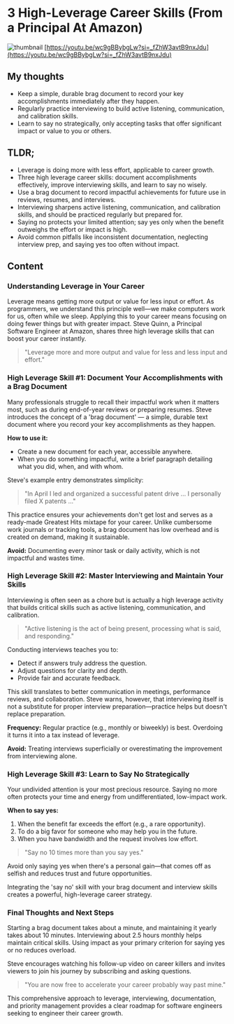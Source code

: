 ---
---

# 3 High-Leverage Career Skills (From a Principal At Amazon)
![thumbnail](https://i.ytimg.com/vi/wc9gBBybgLw/maxresdefault.jpg)
[https://youtu.be/wc9gBBybgLw?si=_fZhW3avtB9nxJdu](https://youtu.be/wc9gBBybgLw?si=_fZhW3avtB9nxJdu)

## My thoughts

- Keep a simple, durable brag document to record your key accomplishments immediately after they happen.  
- Regularly practice interviewing to build active listening, communication, and calibration skills.  
- Learn to say no strategically, only accepting tasks that offer significant impact or value to you or others.

## TLDR;
- Leverage is doing more with less effort, applicable to career growth.
- Three high leverage career skills: document accomplishments effectively, improve interviewing skills, and learn to say no wisely.
- Use a brag document to record impactful achievements for future use in reviews, resumes, and interviews.
- Interviewing sharpens active listening, communication, and calibration skills, and should be practiced regularly but prepared for.
- Saying no protects your limited attention; say yes only when the benefit outweighs the effort or impact is high.
- Avoid common pitfalls like inconsistent documentation, neglecting interview prep, and saying yes too often without impact.





## Content

### Understanding Leverage in Your Career
Leverage means getting more output or value for less input or effort. As programmers, we understand this principle well—we make computers work for us, often while we sleep. Applying this to your career means focusing on doing fewer things but with greater impact. Steve Quinn, a Principal Software Engineer at Amazon, shares three high leverage skills that can boost your career instantly.

> "Leverage more and more output and value for less and less input and effort."

### High Leverage Skill #1: Document Your Accomplishments with a Brag Document
Many professionals struggle to recall their impactful work when it matters most, such as during end-of-year reviews or preparing resumes. Steve introduces the concept of a 'brag document' — a simple, durable text document where you record your key accomplishments as they happen.

**How to use it:**
- Create a new document for each year, accessible anywhere.
- When you do something impactful, write a brief paragraph detailing what you did, when, and with whom.

Steve's example entry demonstrates simplicity:

> "In April I led and organized a successful patent drive ... I personally filed X patents ..."

This practice ensures your achievements don't get lost and serves as a ready-made Greatest Hits mixtape for your career. Unlike cumbersome work journals or tracking tools, a brag document has low overhead and is created on demand, making it sustainable.

**Avoid:** Documenting every minor task or daily activity, which is not impactful and wastes time.

### High Leverage Skill #2: Master Interviewing and Maintain Your Skills
Interviewing is often seen as a chore but is actually a high leverage activity that builds critical skills such as active listening, communication, and calibration.

> "Active listening is the act of being present, processing what is said, and responding."

Conducting interviews teaches you to:
- Detect if answers truly address the question.
- Adjust questions for clarity and depth.
- Provide fair and accurate feedback.

This skill translates to better communication in meetings, performance reviews, and collaboration. Steve warns, however, that interviewing itself is not a substitute for proper interview preparation—practice helps but doesn't replace preparation.

**Frequency:** Regular practice (e.g., monthly or biweekly) is best. Overdoing it turns it into a tax instead of leverage.

**Avoid:** Treating interviews superficially or overestimating the improvement from interviewing alone.

### High Leverage Skill #3: Learn to Say No Strategically
Your undivided attention is your most precious resource. Saying no more often protects your time and energy from undifferentiated, low-impact work.

**When to say yes:**
1. When the benefit far exceeds the effort (e.g., a rare opportunity).
2. To do a big favor for someone who may help you in the future.
3. When you have bandwidth and the request involves low effort.

> "Say no 10 times more than you say yes."

Avoid only saying yes when there's a personal gain—that comes off as selfish and reduces trust and future opportunities.

Integrating the 'say no' skill with your brag document and interview skills creates a powerful, high-leverage career strategy.

### Final Thoughts and Next Steps
Starting a brag document takes about a minute, and maintaining it yearly takes about 10 minutes. Interviewing about 2.5 hours monthly helps maintain critical skills. Using impact as your primary criterion for saying yes or no reduces overload.

Steve encourages watching his follow-up video on career killers and invites viewers to join his journey by subscribing and asking questions.

> "You are now free to accelerate your career probably way past mine."

This comprehensive approach to leverage, interviewing, documentation, and priority management provides a clear roadmap for software engineers seeking to engineer their career growth.
